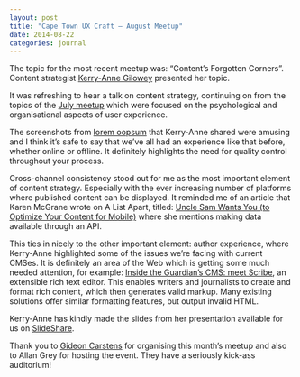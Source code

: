```yaml
---
layout: post
title: "Cape Town UX Craft – August Meetup"
date: 2014-08-22
categories: journal
---
```


The topic for the most recent meetup was: “Content’s Forgotten Corners”. Content strategist [Kerry-Anne Gilowey](http://about.me/kerry-anne) presented her topic.

It was refreshing to hear a talk on content strategy, continuing on from the topics of the [July meetup](cape-town-ux-craft-july-meetup)
which were focused on the psychological and organisational aspects of user experience.

The screenshots from [lorem oopsum](http://loremoopsum.tumblr.com) that Kerry-Anne shared were amusing and I
think it’s safe to say that we’ve all had an experience like that before, whether online or offline. It definitely highlights
the need for quality control throughout your process.

Cross-channel consistency stood out for me as the most important element of content strategy. Especially with the ever increasing
number of platforms where published content can be displayed. It reminded me of an article that Karen McGrane wrote on A
List Apart, titled: [Uncle Sam Wants You (to Optimize Your Content for Mobile)](http://alistapart.com/article/uncle-sam-wants-you-to-optimize-your-content-for-mobile)
where she mentions making data available through an API.

This ties in nicely to the other important element: author experience, where Kerry-Anne highlighted some of the issues we’re
facing with current CMSes. It is definitely an area of the Web which is getting some much needed attention, for example:
[Inside the Guardian’s CMS: meet Scribe](http://www.theguardian.com/info/developer-blog/2014/mar/20/inside-the-guardians-cms-meet-scribe-an-extensible-rich-text-editor),
an extensible rich text editor</a>. This enables writers and journalists to create and format rich content, which then generates
valid markup. Many existing solutions offer similar formatting features, but output invalid HTML.

Kerry-Anne has kindly made the slides from her presentation available for us on [SlideShare](http://www.slideshare.net/kerryanne/contents-forgotten-corners-ux-craft-meetup).

Thank you to [Gideon Carstens](https://twitter.com/GideonFCarstens) for organising this month’s meetup and also to Allan
Grey for hosting the event. They have a seriously kick-ass auditorium!

